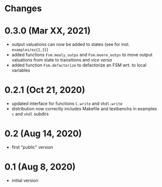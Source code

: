 # Changes

# 0.3.0 (Mar XX, 2021)
* output valuations can now be added to states (see for inst. `examples/ex{2,3}`)
* added functions `Fsm.mealy_outps`  and `Fsm.moore_outps` to move output valuations 
  from state to transitions and _vice versa_
* added function `Fsm.defactorize` to defactorize an FSM wrt. to local variables

# 0.2.1 (Oct 21, 2020)
* updated interface for functions `C.write` and `Vhdl.write` 
* distribution now correctly includes Makefile and testbenchs in examples `c` and `vhdl` subdirs

# 0.2 (Aug 14, 2020)
* first "public" version

# 0.1 (Aug 8, 2020)
* initial version 
